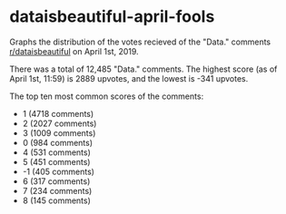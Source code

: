 # dataisbeautiful-april-fools

Graphs the distribution of the votes recieved of the "Data." comments [r/dataisbeautiful](https://old.reddit.com/r/dataisbeautiful) on April 1st, 2019.

There was a total of 12,485 "Data." comments.
The highest score (as of April 1st, 11:59) is 2889 upvotes, and the lowest is -341 upvotes.

The top ten most common scores of the comments:
* 1 (4718 comments)
* 2 (2027 comments)
* 3 (1009 comments)
* 0 (984 comments)
* 4 (531 comments)
* 5 (451 comments)
* -1 (405 comments)
* 6 (317 comments)
* 7 (234 comments)
* 8 (145 comments)

